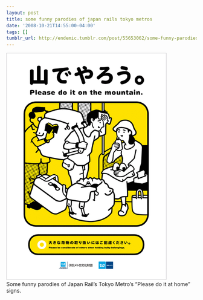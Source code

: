 ```yaml
---
layout: post
title: some funny parodies of japan rails tokyo metros
date: '2008-10-21T14:55:00-04:00'
tags: []
tumblr_url: http://endemic.tumblr.com/post/55653062/some-funny-parodies-of-japan-rails-tokyo-metros
---
```

 ![](/tumblr_files/GozJ8yit3fcfys9ubwd0wmXWo1_500.gif)  
Some funny parodies of Japan Rail’s Tokyo Metro’s “Please do it at home” signs.
